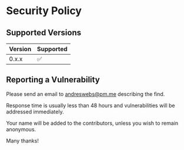 # Security Policy

## Supported Versions

| Version | Supported          |
| ------- | ------------------ |
| 0.x.x   | :white_check_mark: |

## Reporting a Vulnerability

Please send an email to [andreswebs@pm.me](mailto:andreswebs@pm.me) describing the find.

Response time is usually less than 48 hours and vulnerabilities will be addressed immediately.

Your name will be added to the contributors, unless you wish to remain anonymous.

Many thanks!
